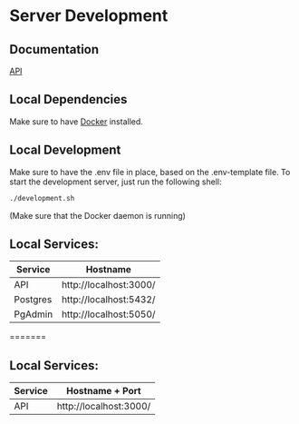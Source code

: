# Server Development

## Documentation

[API](docs/api.md)

## Local Dependencies

Make sure to have [Docker](https://docs.docker.com/get-docker/) installed.

## Local Development

Make sure to have the .env file in place, based on the .env-template file.
To start the development server, just run the following shell:

```bash
./development.sh
```

(Make sure that the Docker daemon is running)

## Local Services:

| Service  | Hostname               |
| -------- | ---------------------- |
| API      | http://localhost:3000/ |
| Postgres | http://localhost:5432/ |
| PgAdmin  | http://localhost:5050/ |

=======

## Local Services:

| Service | Hostname + Port        |
| ------- | ---------------------- |
| API     | http://localhost:3000/ |

